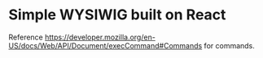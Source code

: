# Simple WYSIWIG built on React

Reference https://developer.mozilla.org/en-US/docs/Web/API/Document/execCommand#Commands for commands.